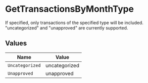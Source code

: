 # GetTransactionsByMonthType

If specified, only transactions of the specified type will be included. "uncategorized" and "unapproved" are currently supported.


## Values

| Name            | Value           |
| --------------- | --------------- |
| `Uncategorized` | uncategorized   |
| `Unapproved`    | unapproved      |